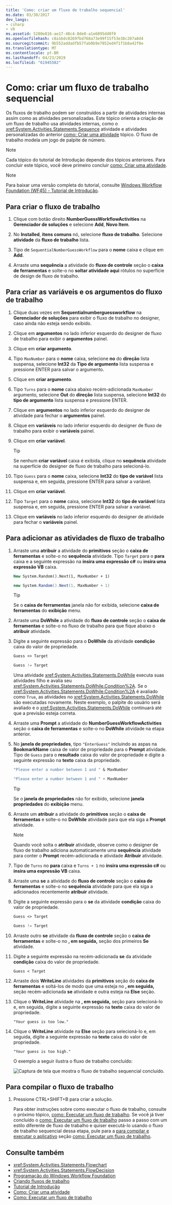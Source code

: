 ```yaml
---
title: 'Como: criar um fluxo de trabalho sequencial'
ms.date: 03/30/2017
dev_langs:
- csharp
- vb
ms.assetid: 5280e816-ae17-48c4-8de0-a1e6895dd8f0
ms.openlocfilehash: c8a16dc0269fbd768a73e99f15f53e38c207a8d4
ms.sourcegitcommit: 9b552addadfb57fab0b9e7852ed4f1f1b8a42f8e
ms.translationtype: MT
ms.contentlocale: pt-BR
ms.lasthandoff: 04/23/2019
ms.locfileid: "61945582"
---
```

# <a name="how-to-create-a-sequential-workflow"></a>Como: criar um fluxo de trabalho sequencial
Os fluxos de trabalho podem ser construídos a partir de atividades internas assim como as atividades personalizadas. Este tópico orienta a criação de um fluxo de trabalho usa atividades internas, como o <xref:System.Activities.Statements.Sequence> atividade e atividades personalizadas do anterior [como: Criar uma atividade](how-to-create-an-activity.md) tópico. O fluxo de trabalho modela um jogo de palpite de número.  
  
> [!NOTE]
>  Cada tópico do tutorial de Introdução depende dos tópicos anteriores. Para concluir este tópico, você deve primeiro concluir [como: Criar uma atividade](how-to-create-an-activity.md).  
  
> [!NOTE]
>  Para baixar uma versão completa do tutorial, consulte [Windows Workflow Foundation (WF45) - Tutorial de Introdução](https://go.microsoft.com/fwlink/?LinkID=248976).  
  
## <a name="to-create-the-workflow"></a>Para criar o fluxo de trabalho  
  
1. Clique com botão direito **NumberGuessWorkflowActivities** na **Gerenciador de soluções** e selecione **Add**, **Novo Item**.  
  
2. No **Installed**, **itens comuns** nó, selecione **fluxo de trabalho**. Selecione **atividade** da **fluxo de trabalho** lista.  
  
3. Tipo de `SequentialNumberGuessWorkflow` para o **nome** caixa e clique em **Add**.  
  
4. Arraste uma **sequência** a atividade do **fluxo de controle** seção o **caixa de ferramentas** e solte-o no **soltar atividade aqui** rótulos no superfície de design de fluxo de trabalho.  
  
## <a name="to-create-the-workflow-variables-and-arguments"></a>Para criar as variáveis e os argumentos do fluxo de trabalho  
  
1. Clique duas vezes em **Sequentialnumberguessworkflow** na **Gerenciador de soluções** para exibir o fluxo de trabalho no designer, caso ainda não esteja sendo exibido.  
  
2. Clique em **argumentos** no lado inferior esquerdo do designer de fluxo de trabalho para exibir o **argumentos** painel.  
  
3. Clique em **criar argumento**.  
  
4. Tipo `MaxNumber` para o **nome** caixa, selecione **no** do **direção** lista suspensa, selecione **Int32** da **Tipo de argumento** lista suspensa e pressione ENTER para salvar o argumento.  
  
5. Clique em **criar argumento**.  
  
6. Tipo `Turns` para o **nome** caixa abaixo recém-adicionada `MaxNumber` argumento, selecione **Out** do **direção** lista suspensa, selecione  **Int32** do **tipo de argumento** lista suspensa e pressione ENTER.  
  
7. Clique em **argumentos** no lado inferior esquerdo do designer de atividade para fechar o **argumentos** painel.  
  
8. Clique em **variáveis** no lado inferior esquerdo do designer de fluxo de trabalho para exibir o **variáveis** painel.  
  
9. Clique em **criar variável**.  
  
    > [!TIP]
    >  Se nenhum **criar variável** caixa é exibida, clique no **sequência** atividade na superfície do designer de fluxo de trabalho para selecioná-lo.  
  
10. Tipo `Guess` para o **nome** caixa, selecione **Int32** do **tipo de variável** lista suspensa e, em seguida, pressione ENTER para salvar a variável.  
  
11. Clique em **criar variável**.  
  
12. Tipo `Target` para o **nome** caixa, selecione **Int32** do **tipo de variável** lista suspensa e, em seguida, pressione ENTER para salvar a variável.  
  
13. Clique em **variáveis** no lado inferior esquerdo do designer de atividade para fechar o **variáveis** painel.  
  
## <a name="to-add-the-workflow-activities"></a>Para adicionar as atividades de fluxo de trabalho  
  
1. Arraste uma **atribuir** a atividade do **primitivos** seção o **caixa de ferramentas** e solte-o no **sequência** atividade. Tipo `Target` para o **para** caixa e a seguinte expressão na **insira uma expressão c#** ou **insira uma expressão VB** caixa.  
  
    ```vb  
    New System.Random().Next(1, MaxNumber + 1)  
    ```  
  
    ```csharp  
    new System.Random().Next(1, MaxNumber + 1)  
    ```  
  
    > [!TIP]
    >  Se o **caixa de ferramentas** janela não for exibida, selecione **caixa de ferramentas** do **exibição** menu.  
  
2. Arraste uma **DoWhile** a atividade do **fluxo de controle** seção o **caixa de ferramentas** e solte-o no fluxo de trabalho para que fique abaixo o **atribuir** atividade.  
  
3. Digite a seguinte expressão para o **DoWhile** da atividade **condição** caixa do valor de propriedade.  
  
    ```vb  
    Guess <> Target  
    ```  
  
    ```csharp  
    Guess != Target  
    ```  
  
     Uma atividade <xref:System.Activities.Statements.DoWhile> executa suas atividades filho e avalia seu <xref:System.Activities.Statements.DoWhile.Condition%2A>. Se o <xref:System.Activities.Statements.DoWhile.Condition%2A> é avaliado como `True`, as atividades no <xref:System.Activities.Statements.DoWhile> são executadas novamente. Neste exemplo, o palpite do usuário será avaliado e o <xref:System.Activities.Statements.DoWhile> continuará até que a previsão esteja correta.  
  
4. Arraste uma **Prompt** a atividade do **NumberGuessWorkflowActivities** seção o **caixa de ferramentas** e solte-o no **DoWhile** atividade na etapa anterior.  
  
5. No **janela de propriedades**, tipo `"EnterGuess"` incluindo as aspas na **BookmarkName** caixa de valor de propriedade para o **Prompt** atividade. Tipo de `Guess` para o **resultado** caixa do valor de propriedade e digite a seguinte expressão na **texto** caixa da propriedade.  
  
    ```vb  
    "Please enter a number between 1 and " & MaxNumber  
    ```  
  
    ```csharp  
    "Please enter a number between 1 and " + MaxNumber  
    ```  
  
    > [!TIP]
    >  Se o **janela de propriedades** não for exibido, selecione **janela propriedades** do **exibição** menu.  
  
6. Arraste um **atribuir** a atividade do **primitivos** seção o **caixa de ferramentas** e solte-o no **DoWhile** atividade para que ela siga a **Prompt** atividade.  
  
    > [!NOTE]
    >  Quando você solta o **atribuir** atividade, observe como o designer de fluxo de trabalho adiciona automaticamente uma **sequência** atividade para conter o **Prompt** recém-adicionada e atividade **Atribuir** atividade.  
  
7. Tipo de `Turns` no **para** caixa e `Turns + 1` no **insira uma expressão c#** ou **insira uma expressão VB** caixa.  
  
8. Arraste uma **se** a atividade do **fluxo de controle** seção o **caixa de ferramentas** e solte-o no **sequência** atividade para que ela siga a adicionados recentemente **atribuir** atividade.  
  
9. Digite a seguinte expressão para o **se** da atividade **condição** caixa do valor de propriedade.  
  
    ```vb  
    Guess <> Target  
    ```  
  
    ```csharp  
    Guess != Target  
    ```  
  
10. Arraste outro **se** atividade da **fluxo de controle** seção o **caixa de ferramentas** e solte-o no **, em seguida,** seção dos primeiros **Se** atividade.  
  
11. Digite a seguinte expressão na recém-adicionada **se** da atividade **condição** caixa do valor de propriedade.  
  
    ```
    Guess < Target  
    ```  
  
12. Arraste dois **WriteLine** atividades da **primitivos** seção do **caixa de ferramentas** e soltá-los de modo que uma esteja no **, em seguida,** seção recém-adicionada **se** atividade e outra esteja na **Else** seção.  
  
13. Clique o **WriteLine** atividade na **, em seguida,** seção para selecioná-lo e, em seguida, digite a seguinte expressão na **texto** caixa do valor de propriedade.  
  
    ```text
    "Your guess is too low."  
    ```  
  
14. Clique o **WriteLine** atividade na **Else** seção para selecioná-lo e, em seguida, digite a seguinte expressão na **texto** caixa do valor de propriedade.  
  
    ```text
    "Your guess is too high."  
    ```  
  
     O exemplo a seguir ilustra o fluxo de trabalho concluído:  
  
     ![Captura de tela que mostra o fluxo de trabalho sequencial concluído.](./media/how-to-create-a-sequential-workflow/complete-sequential-workflow.jpg)  
  
## <a name="to-build-the-workflow"></a>Para compilar o fluxo de trabalho  
  
1. Pressione CTRL+SHIFT+B para criar a solução.  
  
     Para obter instruções sobre como executar o fluxo de trabalho, consulte o próximo tópico, [como: Executar um fluxo de trabalho](how-to-run-a-workflow.md). Se você já tiver concluído o [como: Executar um fluxo de trabalho](how-to-run-a-workflow.md) passo a passo com um estilo diferente de fluxo de trabalho e quiser executá-lo usando o fluxo de trabalho sequencial dessa etapa, pule para a [para compilar e executar o aplicativo](how-to-run-a-workflow.md#BKMK_ToRunTheApplication) seção [como: Executar um fluxo de trabalho](how-to-run-a-workflow.md).  
  
## <a name="see-also"></a>Consulte também

- <xref:System.Activities.Statements.Flowchart>
- <xref:System.Activities.Statements.FlowDecision>
- [Programação do Windows Workflow Foundation](programming.md)
- [Criando fluxos de trabalho](designing-workflows.md)
- [Tutorial de Introdução](getting-started-tutorial.md)
- [Como: Criar uma atividade](how-to-create-an-activity.md)
- [Como: Executar um fluxo de trabalho](how-to-run-a-workflow.md)
